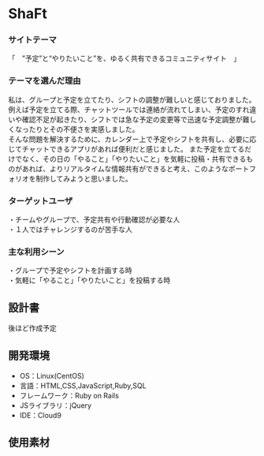 # ShaFt

### サイトテーマ
「　”予定”と“やりたいこと”を、ゆるく共有できるコミュニティサイト　」
​
### テーマを選んだ理由

私は、グループと予定を立てたり、シフトの調整が難しいと感じておりました。<br> 
例えば予定を立てる際、チャットツールでは連絡が流れてしまい、予定のすれ違いや確認不足が起きたり、シフトでは急な予定の変更等で迅速な予定調整が難しくなったりとその不便さを実感しました。<br> 
そんな問題を解決するために、カレンダー上で予定やシフトを共有し、必要に応じてチャットできるアプリがあれば便利だと感じました。
また予定を立てるだけでなく、その日の「やること」「やりたいこと」を気軽に投稿・共有できるものがあれば、よりリアルタイムな情報共有ができると考え、このようなポートフォリオを制作してみようと思いました。 

### ターゲットユーザ
・チームやグループで、予定共有や行動確認が必要な人 <br>
・１人ではチャレンジするのが苦手な人 

### 主な利用シーン
・グループで予定やシフトを計画する時 <br>
・気軽に「やること」「やりたいこと」を投稿する時
​
## 設計書
 後ほど作成予定 
​
## 開発環境
- OS：Linux(CentOS)
- 言語：HTML,CSS,JavaScript,Ruby,SQL
- フレームワーク：Ruby on Rails
- JSライブラリ：jQuery
- IDE：Cloud9
​
## 使用素材
<!-- - 外部サービスの画像素材・音声素材を使用した場合は、必ずサービス名とURLを明記してください。 -->
<!-- - アプリケーションの実装に使用したgem/bootstrapのリファレンスなどの記載は不要です。 -->
<!-- - 使用しない場合は、使用素材の項目をREADMEから削除してください。 -->
<!-- - 架空の団体・題材を前提にポートフォリオを制作する場合、下記のテンプレートを当項目内に記載しましょう。 -->
<!-- 【テンプレート】 -->
<!-- 著作権を考慮し、架空のデータを扱う予定です。 -->
<!-- なお今後、実在するデータを利用する際には、事前に著作権保持者と契約を結んだ上で利用します。 -->